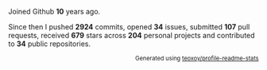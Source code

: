 Joined Github **10** years ago.

Since then I pushed **2924** commits, opened **34** issues, submitted **107** pull requests, received **679** stars across **204** personal projects and contributed to **34** public repositories.

<p align="right"><sub>Generated using <a href="https://github.com/marketplace/actions/profile-readme-stats">teoxoy/profile-readme-stats</a></sub></p>
